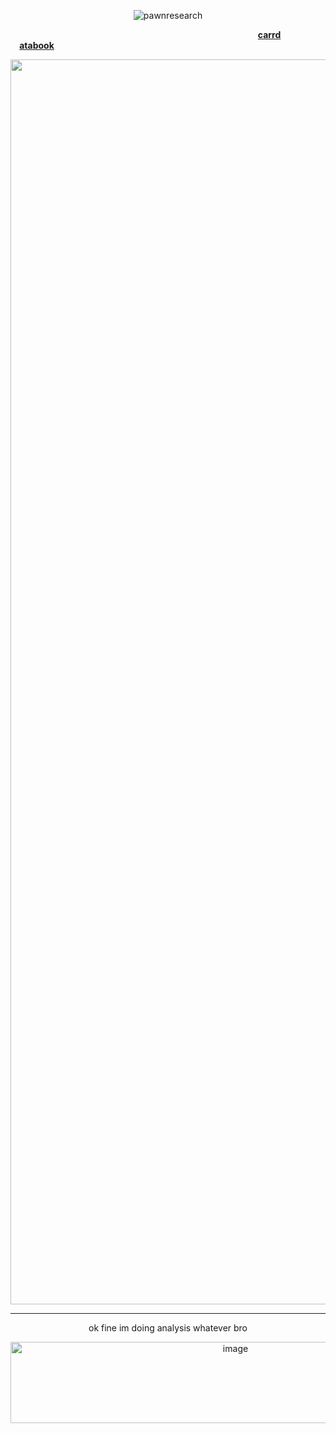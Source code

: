 <p align="center"> <img src="https://komarev.com/ghpvc/?username=pawnresearch&label=B00SFER&color=a8da85&style=square" alt="pawnresearch" /> </p>

 ⠀ ⠀ ⠀⠀ ⠀ ⠀  ⠀ ⠀  ⠀ ⠀ ⠀⠀  ⠀  ⠀ ⠀ ⠀⠀ ⠀ ⠀  ⠀ ⠀  ⠀ ⠀ ⠀⠀  ⠀  ⠀ ⠀ ⠀  **[carrd](https://pawnresearch.carrd.co/)** ⠀⠀  ⠀ ⠀⠀  ⠀  **[atabook](https://pawnresearch.atabook.org/)**

<p align="center">
<img width="2000" height="1992" alt="image" src="https://github.com/user-attachments/assets/9655d52d-2fda-4bdf-ae22-14a69cfd6521" />
</p>

---- 
<p align="center">
ok fine im doing analysis whatever bro
</p>
 
<p align="center">
     
<img width="704" height="130" alt="image" src="https://github.com/user-attachments/assets/6131a319-1180-4f94-8dec-edb79919bc3f" />

</p> 
